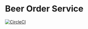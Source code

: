 # Beer Order Service
[![CircleCI](https://dl.circleci.com/status-badge/img/circleci/UxUXx7ps6J9YrmUsAHoAfA/E9jgY5rTnBaGdDmV3TFhG6/tree/main.svg?style=svg)](https://dl.circleci.com/status-badge/redirect/circleci/UxUXx7ps6J9YrmUsAHoAfA/E9jgY5rTnBaGdDmV3TFhG6/tree/main)